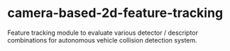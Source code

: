 # camera-based-2d-feature-tracking
 Feature tracking module to evaluate various detector / descriptor combinations for autonomous vehicle collision detection system.
